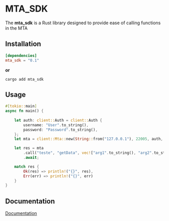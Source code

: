 
# MTA_SDK

The **mta_sdk** is a Rust library designed to provide ease of calling functions in the MTA


## Installation

```toml
[dependencies]
mta_sdk = "0.1"
```

**or** 

```cargo
cargo add mta_sdk
```
    
## Usage

```rust
#[tokio::main]
async fn main() {
    
    let auth: client::Auth = client::Auth {
        username: "User".to_string(),
        password: "Password".to_string(),
    };
    let mta = client::Mta::new(String::from("127.0.0.1"), 22005, auth, true);

    let res = mta
        .call("teste", "getData", vec!["arg1".to_string(), "arg2".to_string()])
        .await;

    match res {
        Ok(res) => println!("{}", res),
        Err(err) => println!("{}", err)
    }
}
```

## Documentation

[Documentation](https://crates.io/crates/mtasa_sdk)

